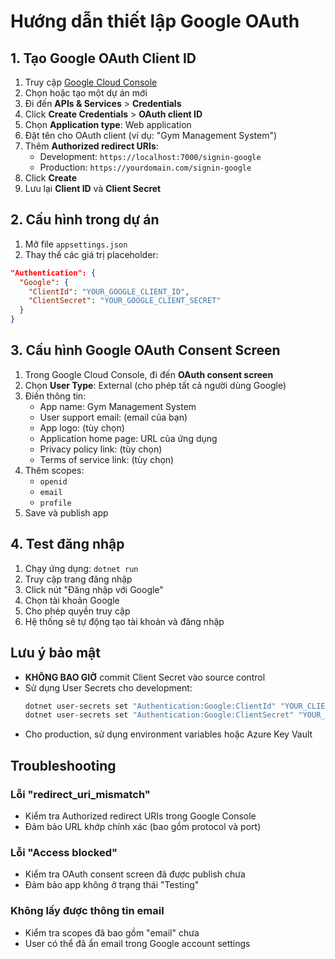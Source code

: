 # Hướng dẫn thiết lập Google OAuth

## 1. Tạo Google OAuth Client ID

1. Truy cập [Google Cloud Console](https://console.cloud.google.com/)
2. Chọn hoặc tạo một dự án mới
3. Đi đến **APIs & Services** > **Credentials**
4. Click **Create Credentials** > **OAuth client ID**
5. Chọn **Application type**: Web application
6. Đặt tên cho OAuth client (ví dụ: "Gym Management System")
7. Thêm **Authorized redirect URIs**:
   - Development: `https://localhost:7000/signin-google`
   - Production: `https://yourdomain.com/signin-google`
8. Click **Create**
9. Lưu lại **Client ID** và **Client Secret**

## 2. Cấu hình trong dự án

1. Mở file `appsettings.json`
2. Thay thế các giá trị placeholder:

```json
"Authentication": {
  "Google": {
    "ClientId": "YOUR_GOOGLE_CLIENT_ID",
    "ClientSecret": "YOUR_GOOGLE_CLIENT_SECRET"
  }
}
```

## 3. Cấu hình Google OAuth Consent Screen

1. Trong Google Cloud Console, đi đến **OAuth consent screen**
2. Chọn **User Type**: External (cho phép tất cả người dùng Google)
3. Điền thông tin:
   - App name: Gym Management System
   - User support email: (email của bạn)
   - App logo: (tùy chọn)
   - Application home page: URL của ứng dụng
   - Privacy policy link: (tùy chọn)
   - Terms of service link: (tùy chọn)
4. Thêm scopes:
   - `openid`
   - `email`
   - `profile`
5. Save và publish app

## 4. Test đăng nhập

1. Chạy ứng dụng: `dotnet run`
2. Truy cập trang đăng nhập
3. Click nút "Đăng nhập với Google"
4. Chọn tài khoản Google
5. Cho phép quyền truy cập
6. Hệ thống sẽ tự động tạo tài khoản và đăng nhập

## Lưu ý bảo mật

- **KHÔNG BAO GIỜ** commit Client Secret vào source control
- Sử dụng User Secrets cho development:
  ```bash
  dotnet user-secrets set "Authentication:Google:ClientId" "YOUR_CLIENT_ID"
  dotnet user-secrets set "Authentication:Google:ClientSecret" "YOUR_CLIENT_SECRET"
  ```
- Cho production, sử dụng environment variables hoặc Azure Key Vault

## Troubleshooting

### Lỗi "redirect_uri_mismatch"
- Kiểm tra Authorized redirect URIs trong Google Console
- Đảm bảo URL khớp chính xác (bao gồm protocol và port)

### Lỗi "Access blocked"
- Kiểm tra OAuth consent screen đã được publish chưa
- Đảm bảo app không ở trạng thái "Testing"

### Không lấy được thông tin email
- Kiểm tra scopes đã bao gồm "email" chưa
- User có thể đã ẩn email trong Google account settings
